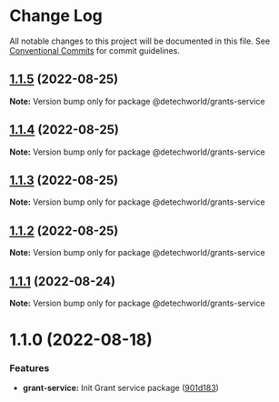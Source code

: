 # Change Log

All notable changes to this project will be documented in this file.
See [Conventional Commits](https://conventionalcommits.org) for commit guidelines.

## [1.1.5](https://github.com/detechworld/tto-packages/compare/@detechworld/grants-service@1.1.4...@detechworld/grants-service@1.1.5) (2022-08-25)

**Note:** Version bump only for package @detechworld/grants-service





## [1.1.4](https://github.com/detechworld/tto-packages/compare/@detechworld/grants-service@1.1.3...@detechworld/grants-service@1.1.4) (2022-08-25)

**Note:** Version bump only for package @detechworld/grants-service





## [1.1.3](https://github.com/detechworld/tto-packages/compare/@detechworld/grants-service@1.1.2...@detechworld/grants-service@1.1.3) (2022-08-25)

**Note:** Version bump only for package @detechworld/grants-service





## [1.1.2](https://github.com/detechworld/tto-packages/compare/@detechworld/grants-service@1.1.1...@detechworld/grants-service@1.1.2) (2022-08-25)

**Note:** Version bump only for package @detechworld/grants-service





## [1.1.1](https://github.com/detechworld/tto-packages/compare/@detechworld/grants-service@1.1.0...@detechworld/grants-service@1.1.1) (2022-08-24)

**Note:** Version bump only for package @detechworld/grants-service





# 1.1.0 (2022-08-18)


### Features

* **grant-service:** Init Grant service package ([901d183](https://github.com/detechworld/tto-packages/commit/901d183aaaa8752a3220bc68e76ea83f8ce77f66))
